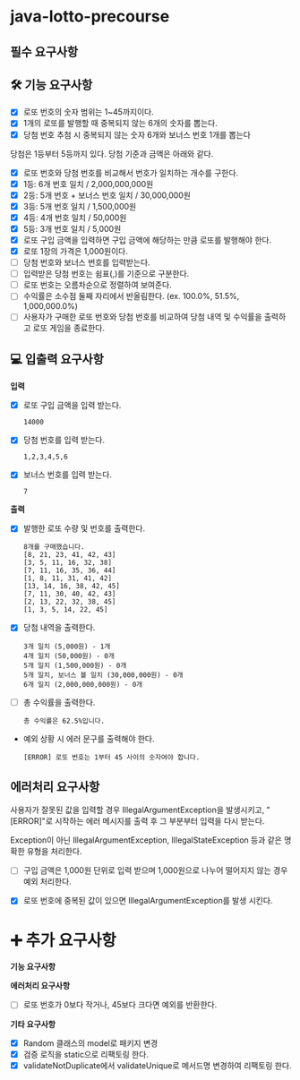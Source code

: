 # java-lotto-precourse

## 필수 요구사항

## 🛠️ 기능 요구사항
- [x]  로또 번호의 숫자 범위는 1~45까지이다.
- [x]  1개의 로또를 발행할 때 중복되지 않는 6개의 숫자를 뽑는다.
- [x]  당첨 번호 추첨 시 중복되지 않는 숫자 6개와 보너스 번호 1개를 뽑는다

당첨은 1등부터 5등까지 있다. 당첨 기준과 금액은 아래와 같다.
- [x]  로또 번호와 당첨 번호를 비교해서 번호가 일치하는 개수를 구한다.
- [x]  1등: 6개 번호 일치 / 2,000,000,000원
- [x]  2등: 5개 번호 + 보너스 번호 일치 / 30,000,000원
- [x]  3등: 5개 번호 일치 / 1,500,000원
- [x]  4등: 4개 번호 일치 / 50,000원
- [x]  5등: 3개 번호 일치 / 5,000원
- [x]  로또 구입 금액을 입력하면 구입 금액에 해당하는 만큼 로또를 발행해야 한다.
- [x]  로또 1장의 가격은 1,000원이다.
- [ ]  당첨 번호와 보너스 번호를 입력받는다.
- [ ]  입력받은 당첨 번호는 쉼표(,)를 기준으로 구분한다.
- [ ]  로또 번호는 오름차순으로 정렬하여 보여준다.
- [ ]  수익률은 소수점 둘째 자리에서 반올림한다. (ex. 100.0%, 51.5%, 1,000,000.0%)
- [ ]  사용자가 구매한 로또 번호와 당첨 번호를 비교하여 당첨 내역 및 수익률을 출력하고 로또 게임을 종료한다.

## 💻 입출력 요구사항


**입력**

- [x] 로또 구입 금액을 입력 받는다.
  ```
  14000
  ```

- [x] 당첨 번호를 입력 받는다.
  ```
  1,2,3,4,5,6
  ```

- [x] 보너스 번호를 입력 받는다.
  ```
  7
  ```

**출력**

- [x] 발행한 로또 수량 및 번호를 출력한다.
  ```
  8개를 구매했습니다.
  [8, 21, 23, 41, 42, 43]
  [3, 5, 11, 16, 32, 38]
  [7, 11, 16, 35, 36, 44]
  [1, 8, 11, 31, 41, 42]
  [13, 14, 16, 38, 42, 45]
  [7, 11, 30, 40, 42, 43]
  [2, 13, 22, 32, 38, 45]
  [1, 3, 5, 14, 22, 45]
  ```

- [x] 당첨 내역을 출력한다.

  ```
  3개 일치 (5,000원) - 1개
  4개 일치 (50,000원) - 0개
  5개 일치 (1,500,000원) - 0개
  5개 일치, 보너스 볼 일치 (30,000,000원) - 0개
  6개 일치 (2,000,000,000원) - 0개
  ```

- [ ] 총 수익률을 출력한다.
  ```
  총 수익률은 62.5%입니다.
   ```

- 예외 상황 시 에러 문구를 출력해야 한다.
  ```
  [ERROR] 로또 번호는 1부터 45 사이의 숫자여야 합니다.
  ```

## 에러처리 요구사항
사용자가 잘못된 값을 입력할 경우 IllegalArgumentException을 발생시키고, "[ERROR]"로 시작하는 에러 메시지를 출력 후 그 부분부터 입력을 다시 받는다.

Exception이 아닌 IllegalArgumentException, IllegalStateException 등과 같은 명확한 유형을 처리한다.
- [ ]  구입 금액은 1,000원 단위로 입력 받으며 1,000원으로 나누어 떨어지지 않는 경우 예외 처리한다.
- [x]  로또 번호에 중복된 값이 있으면 IllegalArgumentException를 발생 시킨다.




# ➕ 추가 요구사항
**기능 요구사항**

**에러처리 요구사항**
- [ ] 로또 번호가 0보다 작거나, 45보다 크다면 예외를 반환한다.

**기타 요구사항**
- [x] Random 클래스의 model로 패키지 변경
- [x] 검증 로직을 static으로 리팩토링 한다.
- [x] validateNotDuplicate에서 validateUnique로 메서드명 변경하여 리팩토링 한다.